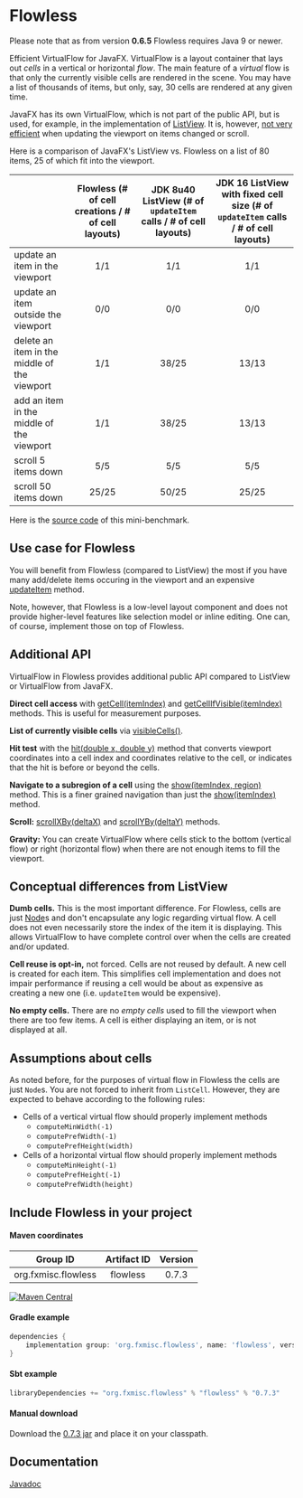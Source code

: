 Flowless
========

Please note that as from version **0.6.5** Flowless requires Java 9 or newer.

Efficient VirtualFlow for JavaFX. VirtualFlow is a layout container that lays out _cells_ in a vertical or horizontal _flow_. The main feature of a _virtual_ flow is that only the currently visible cells are rendered in the scene. You may have a list of thousands of items, but only, say, 30 cells are rendered at any given time.

JavaFX has its own VirtualFlow, which is not part of the public API, but is used, for example, in the implementation of [ListView](https://openjfx.io/javadoc/23/javafx.controls/javafx/scene/control/ListView.html). It is, however, [not very efficient](https://bugs.openjdk.java.net/browse/JDK-8091726) when updating the viewport on items changed or scroll.

Here is a comparison of JavaFX's ListView vs. Flowless on a list of 80 items, 25 of which fit into the viewport.

|                                              | Flowless (# of cell creations / # of cell layouts) | JDK 8u40 ListView (# of `updateItem` calls / # of cell layouts) | JDK 16 ListView with fixed cell size (# of `updateItem` calls / # of cell layouts) |
|----------------------------------------------|:-----:|:-----:|:-----:|
| update an item in the viewport               |   1/1 | 1/1   | 1/1   |
| update an item outside the viewport          |   0/0 | 0/0   | 0/0   |
| delete an item in the middle of the viewport |   1/1 | 38/25 | 13/13 |
| add an item in the middle of the viewport    |   1/1 | 38/25 | 13/13 |
| scroll 5 items down                          |   5/5 | 5/5   | 5/5   |
| scroll 50 items down                         | 25/25 | 50/25 | 25/25 |


Here is the [source code](https://gist.github.com/Jugen/2d392fd72ebec9db3c5d2aca1f8f5eb5) of this mini-benchmark.

Use case for Flowless
---------------------

You will benefit from Flowless (compared to ListView) the most if you have many add/delete items occuring in the viewport and an expensive [updateItem](https://openjfx.io/javadoc/23/javafx.controls/javafx/scene/control/Cell.html#updateItem(T,boolean)) method.

Note, however, that Flowless is a low-level layout component and does not provide higher-level features like selection model or inline editing. One can, of course, implement those on top of Flowless.

Additional API
--------------

VirtualFlow in Flowless provides additional public API compared to ListView or VirtualFlow from JavaFX.

**Direct cell access** with [getCell(itemIndex)](https://fxmisc.github.io/flowless/javadoc/0.7.0/org/fxmisc/flowless/VirtualFlow.html#getCell-int-) and [getCellIfVisible(itemIndex)](https://fxmisc.github.io/flowless/javadoc/0.7.0/org/fxmisc/flowless/VirtualFlow.html#getCellIfVisible-int-) methods. This is useful for measurement purposes.

**List of currently visible cells** via [visibleCells()](https://fxmisc.github.io/flowless/javadoc/0.7.0/org/fxmisc/flowless/VirtualFlow.html#visibleCells--).

**Hit test** with the [hit(double x, double y)](https://fxmisc.github.io/flowless/javadoc/0.7.0/org/fxmisc/flowless/VirtualFlow.html#hit-double-double-) method that converts viewport coordinates into a cell index and coordinates relative to the cell, or indicates that the hit is before or beyond the cells.

**Navigate to a subregion of a cell** using the [show(itemIndex, region)](https://fxmisc.github.io/flowless/javadoc/0.7.0/org/fxmisc/flowless/VirtualFlow.html#show-int-javafx.geometry.Bounds-) method. This is a finer grained navigation than just the [show(itemIndex)](https://fxmisc.github.io/flowless/javadoc/0.7.0/org/fxmisc/flowless/VirtualFlow.html#show-int-) method.

**Scroll:** [scrollXBy(deltaX)](https://fxmisc.github.io/flowless/javadoc/0.7.0/org/fxmisc/flowless/VirtualFlow.html#scrollXBy-double-) and [scrollYBy(deltaY)](https://fxmisc.github.io/flowless/javadoc/0.7.0/org/fxmisc/flowless/VirtualFlow.html#scrollYBy-double-) methods.

**Gravity:** You can create VirtualFlow where cells stick to the bottom (vertical flow) or right (horizontal flow) when there are not enough items to fill the viewport.

Conceptual differences from ListView
------------------------------------

**Dumb cells.** This is the most important difference. For Flowless, cells are just [Node](https://openjfx.io/javadoc/23/javafx.graphics/javafx/scene/Node.html)s and don't encapsulate any logic regarding virtual flow. A cell does not even necessarily store the index of the item it is displaying. This allows VirtualFlow to have complete control over when the cells are created and/or updated.

**Cell reuse is opt-in,** not forced. Cells are not reused by default. A new cell is created for each item. This simplifies cell implementation and does not impair performance if reusing a cell would be about as expensive as creating a new one (i.e. `updateItem` would be expensive).

**No empty cells.** There are no _empty cells_ used to fill the viewport when there are too few items. A cell is either displaying an item, or is not displayed at all.

Assumptions about cells
-----------------------

As noted before, for the purposes of virtual flow in Flowless the cells are just `Node`s. You are not forced to inherit from `ListCell`. However, they are expected to behave according to the following rules:

* Cells of a vertical virtual flow should properly implement methods
  * `computeMinWidth(-1)`
  * `computePrefWidth(-1)`
  * `computePrefHeight(width)`
* Cells of a horizontal virtual flow should properly implement methods
  * `computeMinHeight(-1)`
  * `computePrefHeight(-1)`
  * `computePrefWidth(height)`

Include Flowless in your project
--------------------------------

#### Maven coordinates

| Group ID            | Artifact ID | Version |
| :---------:         | :---------: | :-----: |
| org.fxmisc.flowless | flowless    | 0.7.3   |

[![Maven Central](https://maven-badges.herokuapp.com/maven-central/org.fxmisc.flowless/flowless/badge.svg)](https://maven-badges.herokuapp.com/maven-central/org.fxmisc.flowless/flowless)

#### Gradle example

```groovy
dependencies {
    implementation group: 'org.fxmisc.flowless', name: 'flowless', version: '0.7.3'
}
```

#### Sbt example

```scala
libraryDependencies += "org.fxmisc.flowless" % "flowless" % "0.7.3"
```

#### Manual download

Download the [0.7.3 jar](https://github.com/FXMisc/Flowless/releases/tag/v0.7.3) and place it on your classpath.

Documentation
-------------

[Javadoc](https://fxmisc.github.io/flowless/javadoc/0.7.0/org/fxmisc/flowless/package-summary.html)
